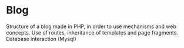 # Blog

Structure of a blog made in PHP, in order to use mechanisms and web concepts. Use of routes, inheritance of templates and page fragments. Database interaction (Mysql)
